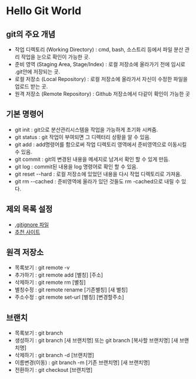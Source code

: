 # Hello Git World

## git의 주요 개념
- 작업 디렉토리 (Working Directory) : cmd, bash, 소스트리 등에서 파일 분산 관리 작업을 눈으로 확인이 가능한 곳. 
- 준비 영역 (Staging Area, Stage/Index) : 로컬 저장소에 올라가기 전에 임시로 .git안에 저장되는 곳.
- 로컬 저장소 (Local Repository) : 로컬 저장소에 올라가서 자신이 수정한 파일을 업로드 받는 곳.
- 원격 저장소 (Remote Repository) :  Github 저장소에서 다같이 확인이 가능한 곳

## 기본 명령어
- git init : git으로 분산관리시스템을 작업을 가능하게 초기화 시켜줌.
- git status : git 작업이 부여되면 그 디렉터리 상황을 알 수 있음.
- git add : add명령어를 함으로써 작업 디렉토리 영역에서 준비영역으로 이동시킬 수 있음.
- git commit : git의 변경된 내용을 메세지로 남겨서 확인 할 수 있게 만듬.
- git log :  commit된 내용을 log 명령어로 확인 할 수 있음.
- git reset --hard : 로컬 저장소에 있었던 내용을 다시 작업 디렉토리로 가져옴.
- git rm --cached : 준비영역에 올라가 있던 것들도 rm -cached으로 내릴 수 있다.


## 제외 목록 설정
- [.gitignore 파일](https://git-scm.com/docs/gitignore#_pattern_format)
- [추천 사이트](https://www.gitignore.io/)

## 원격 저장소
- 목록보기 : git remote -v 
- 추가하기 : git remote add [별칭] [주소]
- 삭제하기 : git remote rm [별칭]
- 별칭수정 : git remote rename [기존별칭] [새 별칭]
- 주소수정 : git remote set-url [별칭] [변경할주소]

## 브랜치
- 목록보기 : git branch
- 생성하기 : git branch [새 브랜치명] 또는 git branch [복사할 브랜치명] [새 브랜치명]
- 삭제하기 : git branch -d [브랜치명] 
- 이름변경(이동) : git branch -m [기존 브랜치명] [새 브랜치명]
- 전환하기 : git checkout [브랜치명]
